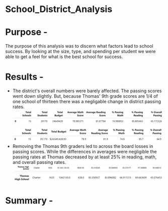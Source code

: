 # School_District_Analysis
# Purpose - 
The purpose of this analysis was to discern what factors lead to school success. By looking at the
size, type, and spending per student we were able to get a feel for what is the best school for success.

# Results -
* The district's overall numbers were barely affected. The passing scores went down slightly. But, because Thomas' 9th grade scores are 1/4 of one school of thirteen there was a negligable change in district passing rates.
![Original](https://github.com/peterthepage/School_District_Analysis/blob/main/Resources/originaldistrict.PNG)
![Revised](https://github.com/peterthepage/School_District_Analysis/blob/main/Resources/district_summary.PNG)
* Removing the Thomas 9th graders led to across the board losses in passing scores. While the differences in averages
were negligible the passing rates at Thomas decreased by at least 25% in reading, math, and overall passing rates.
![Original](https://github.com/peterthepage/School_District_Analysis/blob/main/Resources/thomas_original.PNG)
![Revised](https://github.com/peterthepage/School_District_Analysis/blob/main/Resources/Thomas_revised.PNG)

# Summary - 

